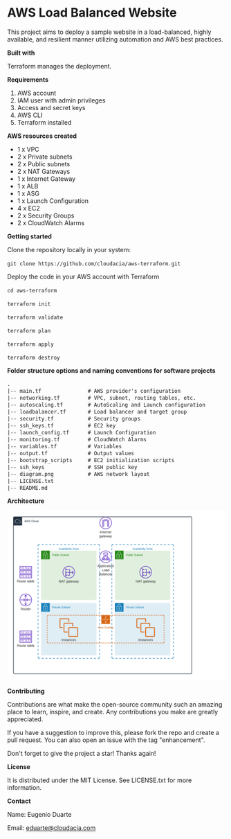 # AWS Load Balanced Website

This project aims to deploy a sample website in a load-balanced, highly available, and resilient manner utilizing automation and AWS best practices.

**Built with**

Terraform manages the deployment.

**Requirements**

1. AWS account
2. IAM user with admin privileges
3. Access and secret keys
4. AWS CLI
5. Terraform installed

**AWS resources created**

* 1 x VPC
* 2 x Private subnets
* 2 x Public subnets
* 2 x NAT Gateways
* 1 x Internet Gateway
* 1 x ALB
* 1 x ASG
* 1 x Launch Configuration
* 4 x EC2
* 2 x Security Groups
* 2 x CloudWatch Alarms

**Getting started**

Clone the repository locally in your system:

`git clone https://github.com/cloudacia/aws-terraform.git`

Deploy the code in your AWS account with Terraform

`cd aws-terraform`

`terraform init`

`terraform validate`

`terraform plan`

`terraform apply`

`terraform destroy`


**Folder structure options and naming conventions for software projects**
```
.
|-- main.tf               # AWS provider's configuration
|-- networking.tf         # VPC, subnet, routing tables, etc.
|-- autoscaling.tf        # AutoScaling and Launch configuration
|-- loadbalancer.tf       # Load balancer and target group
|-- security.tf           # Security groups
|-- ssh_keys.tf           # EC2 key
|-- launch_config.tf      # Launch Configuration
|-- monitoring.tf         # CloudWatch Alarms
|-- variables.tf          # Variables
|-- output.tf             # Output values
|-- bootstrap_scripts     # EC2 initialization scripts
|-- ssh_keys              # SSH public key
|-- diagram.png           # AWS network layout
|-- LICENSE.txt
|-- README.md
```

**Architecture**

![Screenshot](diagram.png)

**Contributing**

Contributions are what make the open-source community such an amazing place to learn, inspire, and create. Any contributions you make are greatly appreciated.

If you have a suggestion to improve this, please fork the repo and create a pull request. You can also open an issue with the tag "enhancement".

Don't forget to give the project a star! Thanks again!

**License**

It is distributed under the MIT License. See LICENSE.txt for more information.

**Contact**

Name: Eugenio Duarte

Email: eduarte@cloudacia.com
